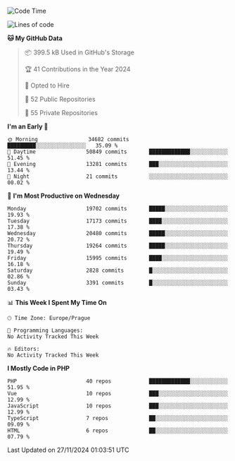 <!--START_SECTION:waka-->
![Code Time](http://img.shields.io/badge/Code%20Time-1%2C583%20hrs%2058%20mins-blue)

![Lines of code](https://img.shields.io/badge/From%20Hello%20World%20I%27ve%20Written-30.9%20million%20lines%20of%20code-blue)

**🐱 My GitHub Data** 

> 📦 399.5 kB Used in GitHub's Storage 
 > 
> 🏆 41 Contributions in the Year 2024
 > 
> 💼 Opted to Hire
 > 
> 📜 52 Public Repositories 
 > 
> 🔑 55 Private Repositories 
 > 
**I'm an Early 🐤** 

```text
🌞 Morning                34682 commits       █████████░░░░░░░░░░░░░░░░   35.09 % 
🌆 Daytime                50849 commits       █████████████░░░░░░░░░░░░   51.45 % 
🌃 Evening                13281 commits       ███░░░░░░░░░░░░░░░░░░░░░░   13.44 % 
🌙 Night                  21 commits          ░░░░░░░░░░░░░░░░░░░░░░░░░   00.02 % 
```
📅 **I'm Most Productive on Wednesday** 

```text
Monday                   19702 commits       █████░░░░░░░░░░░░░░░░░░░░   19.93 % 
Tuesday                  17173 commits       ████░░░░░░░░░░░░░░░░░░░░░   17.38 % 
Wednesday                20480 commits       █████░░░░░░░░░░░░░░░░░░░░   20.72 % 
Thursday                 19264 commits       █████░░░░░░░░░░░░░░░░░░░░   19.49 % 
Friday                   15995 commits       ████░░░░░░░░░░░░░░░░░░░░░   16.18 % 
Saturday                 2828 commits        █░░░░░░░░░░░░░░░░░░░░░░░░   02.86 % 
Sunday                   3391 commits        █░░░░░░░░░░░░░░░░░░░░░░░░   03.43 % 
```


📊 **This Week I Spent My Time On** 

```text
🕑︎ Time Zone: Europe/Prague

💬 Programming Languages: 
No Activity Tracked This Week

🔥 Editors: 
No Activity Tracked This Week
```

**I Mostly Code in PHP** 

```text
PHP                      40 repos            █████████████░░░░░░░░░░░░   51.95 % 
Vue                      10 repos            ███░░░░░░░░░░░░░░░░░░░░░░   12.99 % 
JavaScript               10 repos            ███░░░░░░░░░░░░░░░░░░░░░░   12.99 % 
TypeScript               7 repos             ██░░░░░░░░░░░░░░░░░░░░░░░   09.09 % 
HTML                     6 repos             ██░░░░░░░░░░░░░░░░░░░░░░░   07.79 % 
```




 Last Updated on 27/11/2024 01:03:51 UTC
<!--END_SECTION:waka-->
<!--
**AlexKratky/AlexKratky** is a ✨ _special_ ✨ repository because its `README.md` (this file) appears on your GitHub profile.

Here are some ideas to get you started:

- 🔭 I’m currently working on ...
- 🌱 I’m currently learning ...
- 👯 I’m looking to collaborate on ...
- 🤔 I’m looking for help with ...
- 💬 Ask me about ...
- 📫 How to reach me: ...
- 😄 Pronouns: ...
- ⚡ Fun fact: ...
-->
